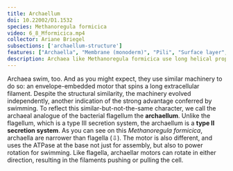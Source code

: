 ```yaml
---
title: Archaellum
doi: 10.22002/D1.1532
species: Methanoregula formicica
video: 6_8_Mformicica.mp4
collector: Ariane Briegel
subsections: ['archaellum-structure']
features: ["Archaella", "Membrane (monoderm)", "Pili", "Surface layer", "Unidentified structures"]
description: Archaea like Methanoregula formicica use long helical propellers called archaealla to swim. They are assembled and spun by a type II secretion system
---
```


Archaea swim, too. And as you might expect, they use similar machinery to do so: an envelope-embedded motor that spins a long extracellular filament. Despite the structural similarity, the machinery evolved independently, another indication of the strong advantage conferred by swimming. To reflect this similar-but-not-the-same character, we call the archaeal analogue of the bacterial flagellum the **archaellum**. Unlike the flagellum, which is a type III secretion system, the archaellum is a **type II secretion system**. As you can see on this *Methanoregula formicica*, archaella are narrower than flagella (⇩). The motor is also different, and uses the ATPase at the base not just for assembly, but also to power rotation for swimming. Like flagella, archaellar motors can rotate in either direction, resulting in the filaments pushing or pulling the cell.

